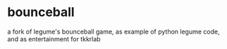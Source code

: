 # bounceball
a fork of legume's bounceball game, as example of python legume code, and as entertainment for tkkrlab 
